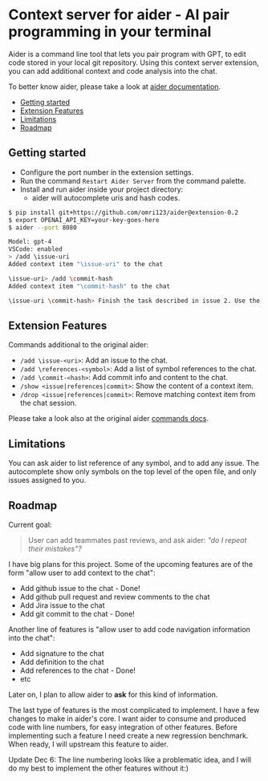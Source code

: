 # Context server for aider - AI pair programming in your terminal

Aider is a command line tool that lets you pair program with GPT,
to edit code stored in your local git repository.
Using this context server extension, you can add additional context and code analysis into the chat.

To better know aider, please take a look at [aider documentation](https://aider.chat).

- [Getting started](#getting-started)
- [Extension Features](#extension-features)
- [Limitations](#limitations)
- [Roadmap](#roadmap)

## Getting started

- Configure the port number in the extension settings.
- Run the command `Restart Aider Server` from the command palette.
- Install and run aider inside your project directory:
  - aider will autocomplete uris and hash codes.

```bash
$ pip install git+https://github.com/omri123/aider@extension-0.2
$ export OPENAI_API_KEY=your-key-goes-here
$ aider --port 8080

Model: gpt-4
VSCode: enabled
> /add \issue-uri
Added context item "\issue-uri" to the chat

\issue-uri> /add \commit-hash
Added context item "\commit-hash" to the chat

\issue-uri \commit-hash> Finish the task described in issue 2. Use the supplied commit as a reference.
```

## Extension Features

Commands additional to the original aider:

- `/add \issue-<uri>`: Add an issue to the chat.
- `/add \references-<symbol>`: Add a list of symbol references to the chat.
- `/add \commit-<hash>`: Add commit info and content to the chat.
- `/show <issue|references|commit>`: Show the content of a context item.
- `/drop <issue|references|commit>`: Remove matching context item from the chat session.

Please take a look also at the original aider [commands docs](https://aider.chat/docs/commands.html).

## Limitations

You can ask aider to list reference of any symbol, and to add any issue. The autocomplete show only symbols on the top level of the open file, and only issues assigned to you.

## Roadmap

Current goal:

> User can add teammates past reviews, and ask aider: <em>"do I repeat their mistakes"?</em>

I have big plans for this project.
Some of the upcoming features are of the form "allow user to add context to the chat":

- Add github issue to the chat - Done!
- Add github pull request and review comments to the chat
- Add Jira issue to the chat
- Add git commit to the chat - Done!

Another line of features is "allow user to add code navigation information into the chat":

- Add signature to the chat
- Add definition to the chat
- Add references to the chat - Done!
- etc

Later on, I plan to allow aider to **ask** for this kind of information.

The last type of features is the most complicated to implement. I have a few changes to make in aider's core.
I want aider to consume and produced code with line numbers, for easy integration of other features.
Before implementing such a feature I need create a new regression benchmark. When ready, I will upstream this feature to aider.

Update Dec 6: The line numbering looks like a problematic idea, and I will do my best to implement the other features without it:)
